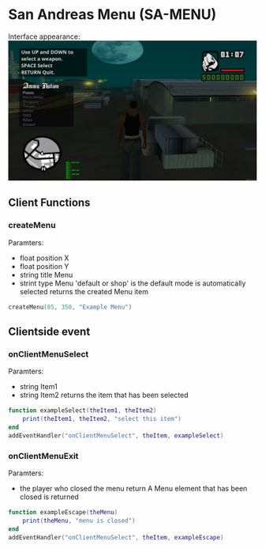 # San Andreas Menu (SA-MENU)


Interface appearance:
[![Actions Status](https://github.com/httpRick/SA-Menu/blob/master/screen.svg)](https://github.com/github/SA-Menu/actions)

## Client Functions

### createMenu
Paramters:
* float position X
* float position Y
* string title Menu
* strint type Menu 'default or shop' is the default mode is automatically selected
returns the created Menu item

```lua
createMenu(85, 350, "Example Menu")
```

## Clientside event

### onClientMenuSelect
Paramters:
* string Item1
* string Item2
returns the item that has been selected

```lua
function exampleSelect(theItem1, theItem2)
    print(theItem1, theItem2, "select this item")
end
addEventHandler("onClientMenuSelect", theItem, exampleSelect)
```

### onClientMenuExit
Paramters:
* the player who closed the menu
return A Menu element that has been closed is returned

```lua
function exampleEscape(theMenu)
    print(theMenu, "menu is closed")
end
addEventHandler("onClientMenuSelect", theItem, exampleEscape)
```
